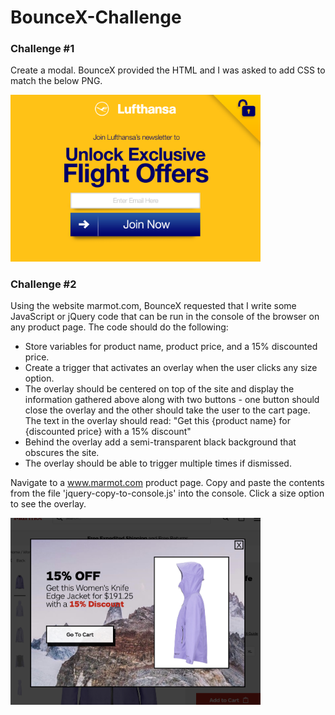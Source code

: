 # BounceX-Challenge

### Challenge #1
Create a modal. BounceX provided the HTML and I was asked to add CSS to match the below PNG.

<img src="https://github.com/krdiamond/BounceX-Challenge/blob/master/challenge-1/assets/lufthansa-modal.png?raw=true" width="400" />


### Challenge #2
Using the website marmot.com, BounceX requested that I write some JavaScript or jQuery code that can be run in the console of the browser on any product page.
The code should do the following:
- Store variables for product name, product price, and a 15% discounted price.
- Create a trigger that activates an overlay when the user clicks any size option.
- The overlay should be centered on top of the site and display the information gathered above along with two buttons - one button should close the overlay and the other should take the user to the cart page. The text in the overlay should read:
"Get this {product name} for {discounted price} with a 15% discount"
- Behind the overlay add a semi­-transparent black background that obscures the site.
- The overlay should be able to trigger multiple times if dismissed.

Navigate to a www.marmot.com product page. Copy and paste the contents from the file 'jquery-copy-to-console.js' into the console. Click a size option to see the overlay.

<img src="https://github.com/krdiamond/BounceX-Challenge/blob/master/challenge-2/final-overlay.jpg?raw=true" width="400" />

